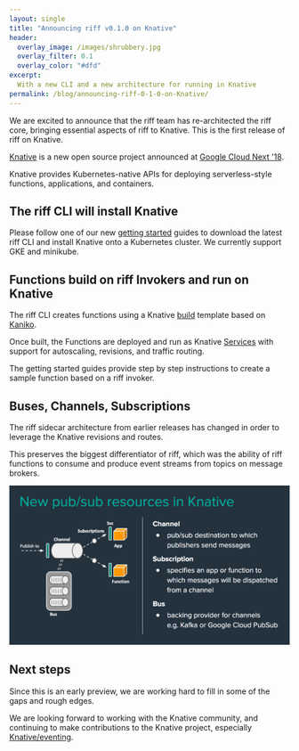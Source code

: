 ```yaml
---
layout: single
title: "Announcing riff v0.1.0 on Knative"
header:
  overlay_image: /images/shrubbery.jpg
  overlay_filter: 0.1
  overlay_color: "#dfd"
excerpt:
  With a new CLI and a new architecture for running in Knative   
permalink: /blog/announcing-riff-0-1-0-on-Knative/
---
```


We are excited to announce that the riff team has re-architected the riff core, bringing essential aspects of riff to Knative. This is the first release of riff on Knative.

[Knative](https://github.com/knative/docs) is a new open source project announced at [Google Cloud Next '18](https://cloud.withgoogle.com/next18).

Knative provides Kubernetes-native APIs for deploying serverless-style functions, applications, and containers.

## The riff CLI will install Knative

Please follow one of our new [getting started](/docs/) guides to download the latest riff CLI and install Knative onto a Kubernetes cluster. We currently support GKE and minikube.

## Functions build on riff Invokers and run on Knative

The riff CLI creates functions using a Knative [build](https://github.com/knative/build) template based on [Kaniko](https://github.com/GoogleContainerTools/kaniko).

Once built, the Functions are deployed and run as Knative [Services](https://github.com/knative/serving/blob/master/docs/spec/overview.md#resource-types) with support for autoscaling, revisions, and traffic routing.

The getting started guides provide step by step instructions to create a sample function based on a riff invoker.

## Buses, Channels, Subscriptions

The riff sidecar architecture from earlier releases has changed in order to leverage the Knative revisions and routes.

This preserves the biggest differentiator of riff, which was the ability of riff functions to consume and produce event streams from topics on message brokers.

![riff Knative pubsub resources](/images/riff-knative-pubsub-resources.png)

## Next steps

Since this is an early preview, we are working hard to fill in some of the gaps and rough edges. 

We are looking forward to working with the Knative community, and continuing to make contributions to the Knative project, especially [Knative/eventing](https://github.com/knative/eventing/tree/master/pkg).